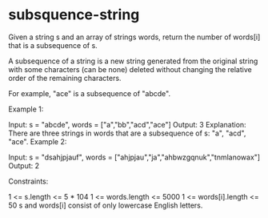 # subsquence-string
Given a string s and an array of strings words, return the number of words[i] that is a subsequence of s.

A subsequence of a string is a new string generated from the original string with some characters (can be none) deleted without changing the relative order of the remaining characters.

For example, "ace" is a subsequence of "abcde".


Example 1:

Input: s = "abcde", words = ["a","bb","acd","ace"]
Output: 3
Explanation: There are three strings in words that are a subsequence of s: "a", "acd", "ace".
Example 2:

Input: s = "dsahjpjauf", words = ["ahjpjau","ja","ahbwzgqnuk","tnmlanowax"]
Output: 2


Constraints:

1 <= s.length <= 5 * 104
1 <= words.length <= 5000
1 <= words[i].length <= 50
s and words[i] consist of only lowercase English letters.

  